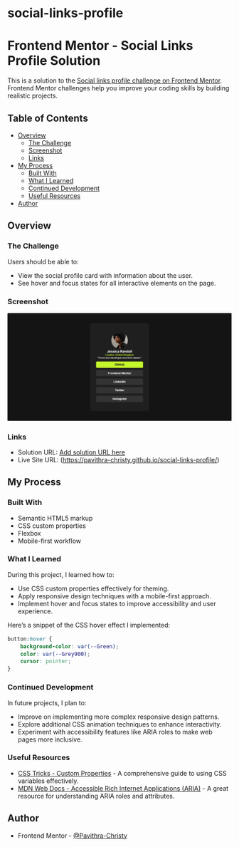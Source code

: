 # social-links-profile
 
# Frontend Mentor - Social Links Profile Solution

This is a solution to the [Social links profile challenge on Frontend Mentor](https://www.frontendmentor.io/challenges/social-links-profile-UG32l9m6dQ). Frontend Mentor challenges help you improve your coding skills by building realistic projects.

## Table of Contents

- [Overview](#overview)
  - [The Challenge](#the-challenge)
  - [Screenshot](#screenshot)
  - [Links](#links)
- [My Process](#my-process)
  - [Built With](#built-with)
  - [What I Learned](#what-i-learned)
  - [Continued Development](#continued-development)
  - [Useful Resources](#useful-resources)
- [Author](#author)

## Overview

### The Challenge

Users should be able to:

- View the social profile card with information about the user.
- See hover and focus states for all interactive elements on the page.

### Screenshot

![Social Links Profile](./assets/images/Screenshot.png)

### Links

- Solution URL: [Add solution URL here]()
- Live Site URL: (https://pavithra-christy.github.io/social-links-profile/)

## My Process

### Built With

- Semantic HTML5 markup
- CSS custom properties
- Flexbox
- Mobile-first workflow

### What I Learned

During this project, I learned how to:

- Use CSS custom properties effectively for theming.
- Apply responsive design techniques with a mobile-first approach.
- Implement hover and focus states to improve accessibility and user experience.

Here’s a snippet of the CSS hover effect I implemented:

```css
button:hover {
    background-color: var(--Green);
    color: var(--Grey900);
    cursor: pointer;
}
```

### Continued Development

In future projects, I plan to:

- Improve on implementing more complex responsive design patterns.
- Explore additional CSS animation techniques to enhance interactivity.
- Experiment with accessibility features like ARIA roles to make web pages more inclusive.

### Useful Resources

- [CSS Tricks - Custom Properties](https://css-tricks.com/a-complete-guide-to-custom-properties/) - A comprehensive guide to using CSS variables effectively.
- [MDN Web Docs - Accessible Rich Internet Applications (ARIA)](https://developer.mozilla.org/en-US/docs/Web/Accessibility/ARIA) - A great resource for understanding ARIA roles and attributes.

## Author

- Frontend Mentor - [@Pavithra-Christy](https://www.frontendmentor.io/profile/Pavithra-Christy)
